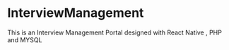 # InterviewManagement
This is an Interview Management Portal designed with React Native , PHP and MYSQL
